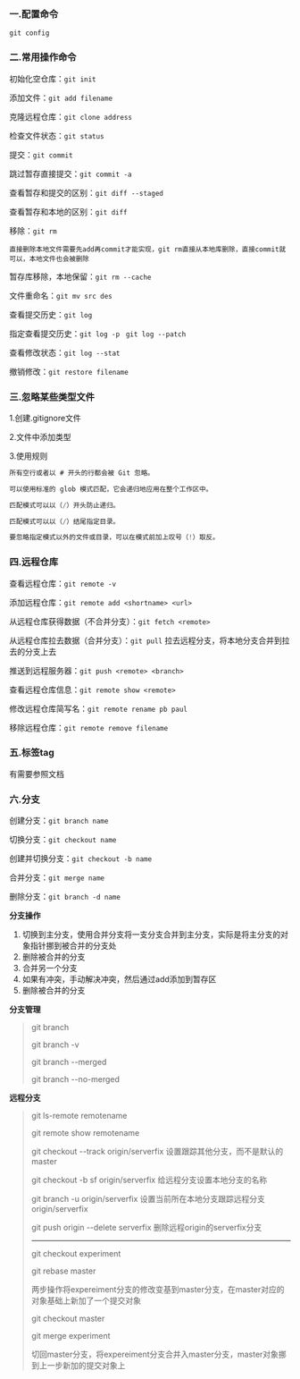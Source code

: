 ### 一.配置命令

`git config`

### 二.常用操作命令

初始化空仓库：`git init`

添加文件：`git add filename`

克隆远程仓库：`git clone address`

检查文件状态：`git status`

提交：`git commit`

跳过暂存直接提交：`git commit -a`

查看暂存和提交的区别：`git diff --staged` 

查看暂存和本地的区别：`git diff`

移除：`git rm`

```
直接删除本地文件需要先add再commit才能实现，git rm直接从本地库删除，直接commit就可以，本地文件也会被删除
```

暂存库移除，本地保留：`git rm --cache`

文件重命名：`git mv src des`

查看提交历史：`git log`

指定查看提交历史：`git log -p `  `git log --patch `

查看修改状态：`git log --stat`

撤销修改：`git restore filename`

### 三.忽略某些类型文件

1.创建.gitignore文件

2.文件中添加类型

3.使用规则

```java
所有空行或者以 # 开头的行都会被 Git 忽略。

可以使用标准的 glob 模式匹配，它会递归地应用在整个工作区中。

匹配模式可以以（/）开头防止递归。

匹配模式可以以（/）结尾指定目录。

要忽略指定模式以外的文件或目录，可以在模式前加上叹号（!）取反。
```

### 四.远程仓库

查看远程仓库：`git remote -v`

添加远程仓库：`git remote add <shortname> <url>`

从远程仓库获得数据（不合并分支）：`git fetch <remote>`

从远程仓库拉去数据（合并分支）：`git pull`   拉去远程分支，将本地分支合并到拉去的分支上去

推送到远程服务器：`git push <remote> <branch>`

查看远程仓库信息：`git remote show <remote>`

修改远程仓库简写名：`git remote rename pb paul`

移除远程仓库：`git remote remove filename`



### 五.标签tag

有需要参照文档

### 六.分支

创建分支：`git branch name`

切换分支：`git checkout name`

创建并切换分支：`git checkout -b name`

合并分支：`git merge name`

删除分支：`git branch -d name`

**分支操作**

1. 切换到主分支，使用合并分支将一支分支合并到主分支，实际是将主分支的对象指针挪到被合并的分支处
2. 删除被合并的分支
3. 合并另一个分支
4. 如果有冲突，手动解决冲突，然后通过add添加到暂存区
5. 删除被合并的分支

**分支管理**

> git branch 
>
> git branch -v
>
> git branch --merged
>
> git branch --no-merged



**远程分支**

> git ls-remote remotename
>
> git remote show remotename
>
> git checkout --track origin/serverfix     设置跟踪其他分支，而不是默认的master
>
> git checkout -b sf origin/serverfix   给远程分支设置本地分支的名称
>
> git branch -u origin/serverfix   设置当前所在本地分支跟踪远程分支origin/serverfix
>
> git push origin --delete serverfix 删除远程origin的serverfix分支
>
> -----
>
> git checkout experiment   
>
> git rebase master     
>
> 两步操作将expereiment分支的修改变基到master分支，在master对应的对象基础上新加了一个提交对象
>
> git checkout master
>
> git merge experiment
>
> 切回master分支，将expereiment分支合并入master分支，master对象挪到上一步新加的提交对象上

